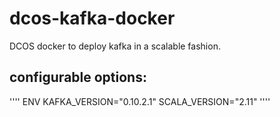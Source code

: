 # dcos-kafka-docker
DCOS docker to deploy kafka in a scalable fashion.

## configurable options:
'''' 
ENV KAFKA_VERSION="0.10.2.1" SCALA_VERSION="2.11"
''''
